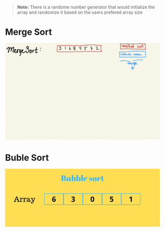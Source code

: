 
> **Note:** There is a randome number generator that would initialize the array and randomize it based on the users prefered array size 

# Merge Sort

![alt text](img/merge-sort.gif)

# Buble Sort 
![buble sort](img/bubble-sort.gif)
